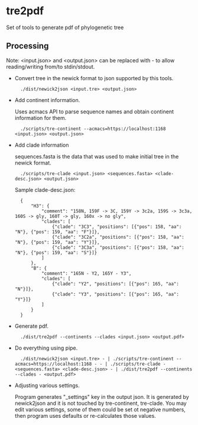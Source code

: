 # tre2pdf
Set of tools to generate pdf of phylogenetic tree

## Processing

Note: <input.json> and <output.json> can be replaced with - to allow reading/writing from/to stdin/stdout.

* Convert tree in the newick format to json supported by this tools.

        ./dist/newick2json <input.tre> <output.json>

* Add continent information.

    Uses acmacs API to parse sequence names and obtain continent information for them.

        ./scripts/tre-continent --acmacs=https://localhost:1168 <input.json> <output.json>

* Add clade information

    sequences.fasta is the data that was used to make initial tree in the newick format.

        ./scripts/tre-clade <input.json> <sequences.fasta> <clade-desc.json> <output.json>

    Sample clade-desc.json:

        {
            "H3": {
                "comment": "158N, 159F -> 3C, 159Y -> 3c2a, 159S -> 3c3a, 160S -> gly, 160T -> gly, 160x -> no gly",
                "clades": [
                    {"clade": "3C3", "positions": [{"pos": 158, "aa": "N"}, {"pos": 159, "aa": "F"}]},
                    {"clade": "3C2a", "positions": [{"pos": 158, "aa": "N"}, {"pos": 159, "aa": "Y"}]},
                    {"clade": "3C3a", "positions": [{"pos": 158, "aa": "N"}, {"pos": 159, "aa": "S"}]}
                ]
            },
            "B": {
                "comment": "165N - Y2, 165Y - Y3",
                "clades": [
                    {"clade": "Y2", "positions": [{"pos": 165, "aa": "N"}]},
                    {"clade": "Y3", "positions": [{"pos": 165, "aa": "Y"}]}
                ]
            }
        }

* Generate pdf.

        ./dist/tre2pdf --continents --clades <input.json> <output.pdf>

* Do everything using pipe.

        ./dist/newick2json <input.tre> - | ./scripts/tre-continent --acmacs=https://localhost:1168 - - | ./scripts/tre-clade - <sequences.fasta> <clade-desc.json> - | ./dist/tre2pdf --continents --clades - <output.pdf>

* Adjusting various settings.

    Program generates "_settings" key in the output json. It is
    generated by newick2json and it is not touched by tre-continent,
    tre-clade. You may edit various settings, some of them could be
    set ot negative numbers, then program uses defaults or
    re-calculates those values.
